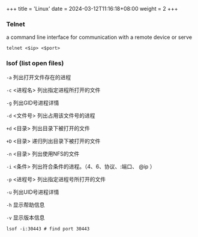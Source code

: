 +++
title = 'Linux'
date = 2024-03-12T11:16:18+08:00
weight = 2
+++

### Telnet
a command line interface for communication with a remote device or serve
```shell
telnet <$ip> <$port>
```

### lsof (list open files)

`-a` 列出打开文件存在的进程

`-c` <进程名> 列出指定进程所打开的文件

`-g` 列出GID号进程详情

`-d` <文件号> 列出占用该文件号的进程

`+d` <目录> 列出目录下被打开的文件

`+D` <目录> 递归列出目录下被打开的文件

`-n` <目录> 列出使用NFS的文件

`-i` <条件> 列出符合条件的进程。（4、6、协议、:端口、 @ip ）

`-p` <进程号> 列出指定进程号所打开的文件

`-u` 列出UID号进程详情

`-h` 显示帮助信息

`-v` 显示版本信息

```shell
lsof -i:30443 # find port 30443 
```

